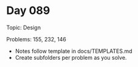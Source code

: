 # Day 089

Topic: Design

Problems: 155, 232, 146

- Notes follow template in docs/TEMPLATES.md
- Create subfolders per problem as you solve.